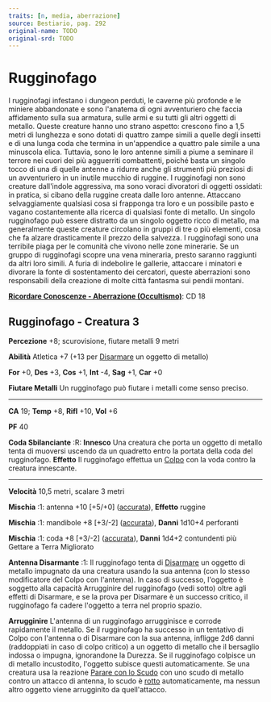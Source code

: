 ```yaml
---
traits: [n, media, aberrazione]
source: Bestiario, pag. 292
original-name: TODO
original-srd: TODO
---
```


# Rugginofago

I rugginofagi infestano i dungeon perduti, le caverne più profonde e le miniere
abbandonate e sono l'anatema di ogni avventuriero che faccia affidamento sulla
sua armatura, sulle armi e su tutti gli altri oggetti di metallo. Queste
creature hanno uno strano aspetto: crescono fino a 1,5 metri di lunghezza e sono
dotati di quattro zampe simili a quelle degli insetti e di una lunga coda che
termina in un'appendice a quattro pale simile a una minuscola elica. Tuttavia,
sono le loro antenne simili a piume a seminare il terrore nei cuori dei più
agguerriti combattenti, poiché basta un singolo tocco di una di quelle antenne a
ridurre anche gli strumenti più preziosi di un avventuriero in un inutile
mucchio di ruggine. I rugginofagi non sono creature dall'indole aggressiva, ma
sono voraci divoratori di oggetti ossidati: in pratica, si cibano della ruggine
creata dalle loro antenne. Attaccano selvaggiamente qualsiasi cosa si frapponga
tra loro e un possibile pasto e vagano costantemente alla ricerca di qualsiasi
fonte di metallo. Un singolo rugginofago può essere distratto da un singolo
oggetto ricco di metallo, ma generalmente queste creature circolano in gruppi di
tre o più elementi, cosa che fa alzare drasticamente il prezzo della salvezza. I
rugginofagi sono una terribile piaga per le comunità che vivono nelle zone
minerarie. Se un gruppo di rugginofagi scopre una vena mineraria, presto saranno
raggiunti da altri loro simili. A furia di indebolire le gallerie, attaccare i
minatori e divorare la fonte di sostentamento dei cercatori, queste aberrazioni
sono responsabili della creazione di molte città fantasma sui pendii montani.

**[Ricordare Conoscenze - Aberrazione (Occultismo)](/azioni/abilita/ricordare-conoscenze)**:
CD 18

## Rugginofago - Creatura 3

**Percezione** +8; scurovisione, fiutare metalli 9 metri

**Abilità** Atletica +7 (+13 per [Disarmare](/azioni/abilita/disarmare) un
oggetto di metallo)

**For** +0, **Des** +3, **Cos** +1, **Int** -4, **Sag** +1, **Car** +0

**Fiutare Metalli** Un rugginofago può fiutare i metalli come senso preciso.

---

**CA** 19; **Temp** +8, **Rifl** +10, **Vol** +6

**PF** 40

**Coda Sbilanciante** :R: **Innesco** Una creatura che porta un oggetto di
metallo tenta di muoversi uscendo da un quadretto entro la portata della coda
del rugginofago. **Effetto** Il rugginofago effettua un
[Colpo](/azioni/base/colpire) con la voda contro la creatura innescante.

---

**Velocità** 10,5 metri, scalare 3 metri

**Mischia** :1: antenna +10 \[+5/+0] ([accurata](/tratti/accurata)), **Effetto**
ruggine

**Mischia** :1: mandibole +8 \[+3/-2] ([accurata](/tratti/accurata)), **Danni**
1d10+4 perforanti

**Mischia** :1: coda +8 \[+3/-2] ([accurata](/tratti/accurata)), **Danni** 1d4+2
contundenti più Gettare a Terra Migliorato

**Antenna Disarmante** :1: Il rugginofago tenta di
[Disarmare](/azioni/abilita/disarmare) un oggetto di metallo impugnato da una
creatura usando la sua antenna (con lo stesso modificatore del Colpo con
l'antenna). ln caso di successo, l'oggetto è soggetto alla capacità Arrugginire
del rugginofago (vedi sotto) oltre agli effetti di Disarmare, e se la prova per
Disarmare è un successo critico, il rugginofago fa cadere l'oggetto a terra nel
proprio spazio.

**Arrugginire** L'antenna di un rugginofago arrugginisce e corrode rapidamente
il metallo. Se il rugginofago ha successo in un tentativo di Colpo con l'antenna
o di Disarmare con la sua antenna, infligge 2d6 danni (raddoppiati in caso di
colpo critico) a un oggetto di metallo che il bersaglio indossa o impugna,
ignorandone la Durezza. Se il rugginofago colpisce un di metallo incustodito,
l'oggetto subisce questi automaticamente. Se una creatura usa la reazione
[Parare con lo Scudo](/feats/talenti-generici) con uno scudo di metallo contro
un attacco di antenna, lo scudo è [rotto](/condizioni/rotto) automaticamente, ma
nessun altro oggetto viene arrugginito da quell'attacco.
